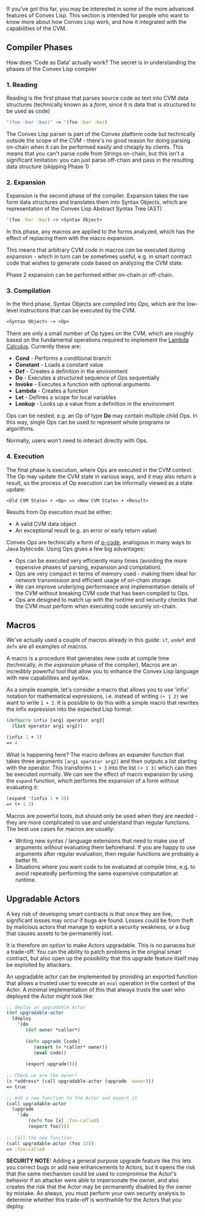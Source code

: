 If you've got this far, you may be interested in some of the more advanced features of Convex Lisp. This section is intended for people who want to know more about how Convex Lisp work, and how it integrated with the capabilities of the CVM.

## Compiler Phases

How does 'Code as Data' actually work? The secret is in understanding the phases of the Convex Lisp compiler

### 1. Reading

Reading is the first phase that parses source code as text into CVM data structures (technically known as a *form*, since it is data that is structured to be used as code)

```clojure
"(foo :bar :baz)" -> '(foo :bar :baz)
```

The Convex Lisp parser is part of the Convex platform code but technically outside the scope of the CVM - there's no good reason for doing parsing on-chain when it can be performed easily and cheaply by clients. This means that you can't parse code from Strings on-chain, but this isn't a significant limitation: you can just parse off-chain and pass in the resulting data structure (skipping Phase 1)

### 2. Expansion

Expansion is the second phase of the compiler. Expansion takes the raw form data structures and translates them into Syntax Objects, which are representation of the Convex Lisp Abstract Syntax Tree (AST)

```clojure
'(foo :bar :baz) -> <Syntax Object>
```

In this phase, any macros are applied to the forms analyzed, which has the effect of replacing them with the macro expansion.

This means that arbitrary CVM code in macros *can* be executed during expansion - which in turn can be sometimes useful, e.g. in smart contract code that wishes to generate code based on analyzing the CVM state.

Phase 2 expansion can be performed either on-chain or off-chain.

### 3. Compilation

In the third phase, Syntax Objects are *compiled* into *Ops*, which are the low-level instructions that can be executed by the CVM.

```clojure
<Syntax Object> -> <Op>
```

There are only a small number of Op types on the CVM, which are roughly based on the fundamental operations required to implement the [Lambda Calculus](https://en.wikipedia.org/wiki/Lambda_calculus). Currently these are:

- **Cond** - Performs a conditional branch
- **Constant** - Loads a constant value
- **Def** - Creates a definition in the environment
- **Do** - Executes a structured sequence of Ops sequentially
- **Invoke** - Executes a function with optional arguments
- **Lambda** - Creates a function
- **Let** - Defines a scope for local variables
- **Lookup** - Looks up a value from a definition in the environment

Ops can be nested, e.g. an Op of type **Do** may contain multiple child Ops. In this way, single Ops can be used to represent whole programs or algorithms.

Normally, users won't need to interact directly with Ops.

### 4. Execution

The final phase is execution, where Ops are executed in the CVM context. The Op may update the CVM state in various ways, and it may also return a result, so the process of Op execution can be informally viewed as a state update:

```
<Old CVM State> + <Op> => <New CVM State> + <Result>
```

Results from Op execution must be either:

- A valid CVM data object
- An exceptional result (e.g. an error or early return value)

Convex Ops are technically a form of [p-code](https://en.wikipedia.org/wiki/P-code_machine), analogous in many ways to Java bytecode. Using Ops gives a few big advantages:

- Ops can be executed very efficiently many times (avoiding the more expensive phases of parsing, expansion and compilation).
- Ops are very compact in terms of memory used - making them ideal for network transmission and efficient usage of on-chain storage.
- We can improve underlying performance and implementation details of the CVM without breaking CVM code that has been compiled to Ops.
- Ops are designed to match up with the runtime and security checks that the CVM must perform when executing code securely on-chain.

## Macros

We've actually used a couple of macros already in this guide: `if`, `undef` and `defn` are all examples of macros.

A macro is a procedure that generates new code at compile time (technically, in the *expansion* phase of the compiler). Macros are an incredibly powerful tool that allow you to enhance the Convex Lisp language with new capabilities and syntax.

As a simple example, let's consider a macro that allows you to use 'infix' notation for mathematical expressions, i.e. instead of writing `(+ 1 2)` we want to write `1 + 2`. It is possible to do this with a simple macro that rewrites the infix expression into the expected Lisp format:

```clojure
(defmacro infix [arg1 operator arg2]
  (list operator arg1 arg2))

(infix 1 + 3)
=> 4
```

What is happening here? The macro defines an expander function that takes three arguments `[arg1 operator arg2]` and then outputs a list starting with the operator. This transforms `1 + 3` into the list `(+ 1 3)` which can then be executed normally. We can see the effect of macro expansion by using the `expand` function, which performs the expansion of a form without evaluating it:

```clojure
(expand '(infix 1 + 3))
=> (+ 1 3)
```

Macros are powerful tools, but should only be used when they are needed - they are more complicated to use and understand than regular functions. The best use cases for macros are usually:

- Writing new syntax / language extensions that need to make use of arguments *without* evaluating them beforehand. If you are happy to use arguments after regular evaluation, then regular functions are probably a better fit.
- Situations where you want code to be evaluated at compile time, e.g. to avoid repeatedly performing the same expensive computation at runtime.

## Upgradable Actors

A key risk of developing smart contracts is that once they are live, significant losses may occur if bugs are found. Losses could be from theft by malicious actors that manage to exploit a security weakness, or a bug that causes assets to be permanently lost.

It is therefore *an option* to make Actors upgradable. This is no panacea but a trade-off: You can the ability to patch problems in the original smart contract, but also open up the possibility that this upgrade feature itself may be exploited by attackers.

An upgradable actor can be implemented by providing an exported function that allows a trusted user to execute an `eval` operation in the context of the Actor. A minimal implementation of this that always trusts the user who deployed the Actor might look like:

```clojure
;; deploy an upgradable Actor
(def upgradable-actor
  (deploy 
    '(do
       (def owner *caller*)
       
       (defn upgrade [code]
          (assert (= *caller* owner))
          (eval code))
          
       (export upgrade))))
       
;; Check we are the owner!
(= *address* (call upgradable-actor (upgrade 'owner)))
=> true       

;; Add a new function to the Actor and export it
(call upgradable-actor 
  (upgrade
    '(do
        (defn foo [x] :foo-called)
        (export foo))))
        
;; Call the new function
(call upgradable-actor (foo 12))
=> :foo-called     
```

**SECURITY NOTE:** Adding a general purpose upgrade feature like this lets you correct bugs or add new enhancements to Actors, but it opens the risk that the same mechanism could be used to compromise the Actor's behavior if an attacker were able to impersonate the owner, and also creates the risk that the Actor may be permanently disabled by the owner by mistake. As always, you must perform your own security analysis to determine whether this trade-off is worthwhile for the Actors that you deploy.

